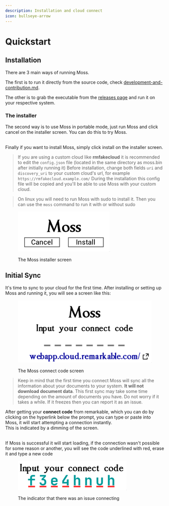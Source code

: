 ```yaml
---
description: Installation and cloud connect
icon: bullseye-arrow
---
```


# Quickstart

## Installation

There are 3 main ways of running Moss.

The first is to run it directly from the source code, check [development-and-contribution.md](development-and-contribution.md "mention").

The other is to grab the executable from the [releases page](https://github.com/JustRedTTG/moss-desktop/releases/) and run it on your respective system.

### The installer

The second way is to use Moss in portable mode, just run Moss and click cancel on the installer screen. You can do this to try Moss.

\
Finally if you want to install Moss, simply click install on the installer screen.

> If you are using a custom cloud like **rmfakecloud** it is recommended to edit the `config.json` file (located in the same directory as moss.bin after initially running it) Before installation, change both fields `uri` and `discovery_uri` to your custom cloud's url, for example \
> `https://rmfakecloud.example.com/`  During the installation this config file will be copied and you'll be able to use Moss with your custom cloud.

> On linux you will need to run Moss with sudo to install it. Then you can use the `moss` command to run it with or without sudo

<figure><picture><source srcset=".gitbook/assets/screens-installer-dark.png" media="(prefers-color-scheme: dark)"><img src=".gitbook/assets/screens-installer-light.png" alt=""></picture><figcaption><p>The Moss installer screen</p></figcaption></figure>

## Initial Sync

It's time to sync to your cloud for the first time. After installing or setting up Moss and running it, you will see a screen like this:

<figure><picture><source srcset=".gitbook/assets/screens-connect-dark.png" media="(prefers-color-scheme: dark)"><img src=".gitbook/assets/screens-connect-light.png" alt=""></picture><figcaption><p>The Moss connect code screen</p></figcaption></figure>

> Keep in mind that the first time you connect Moss will sync all the information about your documents to your system. **It will not download document data**. This first sync may take some time depending on the amount of documents you have. Do not worry if it takes a while. If it freezes then you can report it as an issue.

After getting your **connect code** from remarkable, which you can do by clicking on the hyperlink below the prompt, you can type or paste into Moss, it will start attempting a connection instantly. \
This is indicated by a dimming of the screen.&#x20;

\
If Moss is successful it will start loading, if the connection wasn't possible for some reason or another, you will see the code underlined with red, erase it and type a new code

<figure><picture><source srcset=".gitbook/assets/errors-code-dark.png" media="(prefers-color-scheme: dark)"><img src=".gitbook/assets/errors-code-light.png" alt=""></picture><figcaption><p>The indicator that there was an issue connecting</p></figcaption></figure>


